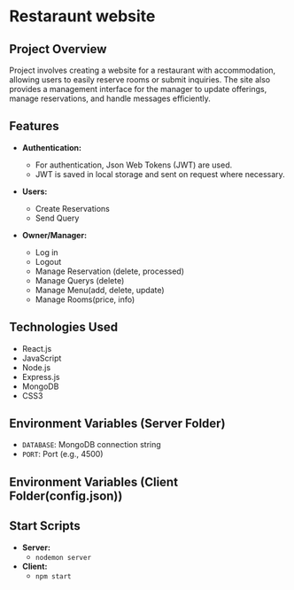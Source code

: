 # Restaraunt website

## Project Overview

Project involves creating a website for a restaurant with accommodation, allowing users to easily reserve rooms or submit inquiries. The site also provides a management interface for the manager to update offerings, manage reservations, and handle messages efficiently.

## Features

- **Authentication:**
  - For authentication, Json Web Tokens (JWT) are used.
  - JWT is saved in local storage and sent on request where necessary.
- **Users:**
  - Create Reservations
  - Send Query
  
- **Owner/Manager:**
  - Log in
  - Logout
  - Manage Reservation (delete, processed)
  - Manage Querys (delete)
  - Manage Menu(add, delete, update)
  - Manage Rooms(price, info)

## Technologies Used

- React.js
- JavaScript
- Node.js
- Express.js
- MongoDB
- CSS3

## Environment Variables (Server Folder)

- `DATABASE`: MongoDB connection string  
- `PORT`: Port (e.g., 4500)

## Environment Variables (Client Folder(config.json))

## Start Scripts

- **Server:**
  - `nodemon server`
- **Client:**
  - `npm start`
